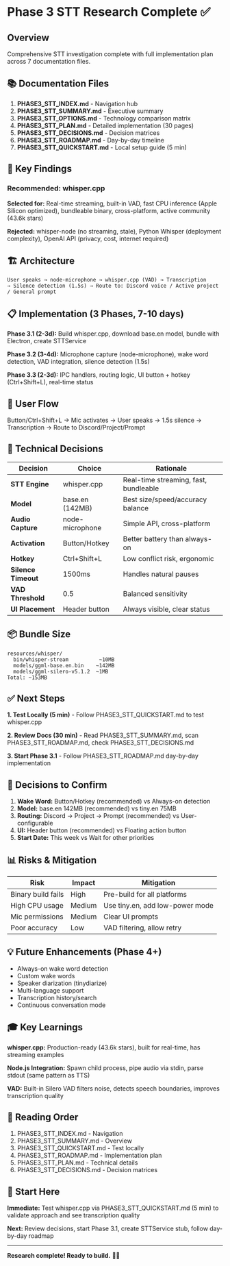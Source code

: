 # Phase 3 STT Research Complete ✅

## Overview

Comprehensive STT investigation complete with full implementation plan across 7 documentation files.

## 📚 Documentation Files

1. **PHASE3_STT_INDEX.md** - Navigation hub
2. **PHASE3_STT_SUMMARY.md** - Executive summary
3. **PHASE3_STT_OPTIONS.md** - Technology comparison matrix
4. **PHASE3_STT_PLAN.md** - Detailed implementation (30 pages)
5. **PHASE3_STT_DECISIONS.md** - Decision matrices
6. **PHASE3_STT_ROADMAP.md** - Day-by-day timeline
7. **PHASE3_STT_QUICKSTART.md** - Local setup guide (5 min)

## 🎯 Key Findings

### Recommended: whisper.cpp

**Selected for:** Real-time streaming, built-in VAD, fast CPU inference (Apple Silicon optimized), bundleable binary, cross-platform, active community (43.6k stars)

**Rejected:** whisper-node (no streaming, stale), Python Whisper (deployment complexity), OpenAI API (privacy, cost, internet required)

## 🏗️ Architecture

```
User speaks → node-microphone → whisper.cpp (VAD) → Transcription
→ Silence detection (1.5s) → Route to: Discord voice / Active project / General prompt
```

## 📋 Implementation (3 Phases, 7-10 days)

**Phase 3.1 (2-3d):** Build whisper.cpp, download base.en model, bundle with Electron, create STTService

**Phase 3.2 (3-4d):** Microphone capture (node-microphone), wake word detection, VAD integration, silence detection (1.5s)

**Phase 3.3 (2-3d):** IPC handlers, routing logic, UI button + hotkey (Ctrl+Shift+L), real-time status

## 🎤 User Flow

Button/Ctrl+Shift+L → Mic activates → User speaks → 1.5s silence → Transcription → Route to Discord/Project/Prompt

## 🔧 Technical Decisions

| Decision            | Choice          | Rationale                             |
| ------------------- | --------------- | ------------------------------------- |
| **STT Engine**      | whisper.cpp     | Real-time streaming, fast, bundleable |
| **Model**           | base.en (142MB) | Best size/speed/accuracy balance      |
| **Audio Capture**   | node-microphone | Simple API, cross-platform            |
| **Activation**      | Button/Hotkey   | Better battery than always-on         |
| **Hotkey**          | Ctrl+Shift+L    | Low conflict risk, ergonomic          |
| **Silence Timeout** | 1500ms          | Handles natural pauses                |
| **VAD Threshold**   | 0.5             | Balanced sensitivity                  |
| **UI Placement**    | Header button   | Always visible, clear status          |

## 📦 Bundle Size

```
resources/whisper/
  bin/whisper-stream          ~10MB
  models/ggml-base.en.bin    ~142MB
  models/ggml-silero-v5.1.2  ~1MB
Total: ~153MB
```

## ✅ Next Steps

**1. Test Locally (5 min)** - Follow PHASE3_STT_QUICKSTART.md to test whisper.cpp

**2. Review Docs (30 min)** - Read PHASE3_STT_SUMMARY.md, scan PHASE3_STT_ROADMAP.md, check PHASE3_STT_DECISIONS.md

**3. Start Phase 3.1** - Follow PHASE3_STT_ROADMAP.md day-by-day implementation

## 🤔 Decisions to Confirm

1. **Wake Word:** Button/Hotkey (recommended) vs Always-on detection
2. **Model:** base.en 142MB (recommended) vs tiny.en 75MB
3. **Routing:** Discord → Project → Prompt (recommended) vs User-configurable
4. **UI:** Header button (recommended) vs Floating action button
5. **Start Date:** This week vs Wait for other priorities

## 📊 Risks & Mitigation

| Risk               | Impact | Mitigation                      |
| ------------------ | ------ | ------------------------------- |
| Binary build fails | High   | Pre-build for all platforms     |
| High CPU usage     | Medium | Use tiny.en, add low-power mode |
| Mic permissions    | Medium | Clear UI prompts                |
| Poor accuracy      | Low    | VAD filtering, allow retry      |

## 💡 Future Enhancements (Phase 4+)

- Always-on wake word detection
- Custom wake words
- Speaker diarization (tinydiarize)
- Multi-language support
- Transcription history/search
- Continuous conversation mode

## 🎓 Key Learnings

**whisper.cpp:** Production-ready (43.6k stars), built for real-time, has streaming examples

**Node.js Integration:** Spawn child process, pipe audio via stdin, parse stdout (same pattern as TTS)

**VAD:** Built-in Silero VAD filters noise, detects speech boundaries, improves transcription quality

## 📖 Reading Order

1. PHASE3_STT_INDEX.md - Navigation
2. PHASE3_STT_SUMMARY.md - Overview
3. PHASE3_STT_QUICKSTART.md - Test locally
4. PHASE3_STT_ROADMAP.md - Implementation plan
5. PHASE3_STT_PLAN.md - Technical details
6. PHASE3_STT_DECISIONS.md - Decision matrices

## 🚀 Start Here

**Immediate:** Test whisper.cpp via PHASE3_STT_QUICKSTART.md (5 min) to validate approach and see transcription quality

**Next:** Review decisions, start Phase 3.1, create STTService stub, follow day-by-day roadmap

---

**Research complete! Ready to build.** 🎤✨
